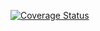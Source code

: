 [![Coverage Status](https://coveralls.io/repos/github/chipmor/c4cs-w17-rpn/badge.svg)](https://coveralls.io/github/chipmor/c4cs-w17-rpn)
